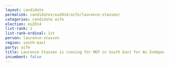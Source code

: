 ```yaml
---
layout: candidate
permalink: candidates/eu2014/aife/laurence-stassen/
categories: candidate aife
election: eu2014
list-rank: 1
list-rank-ordinal: 1st
person: laurence-stassen
region: south-east
party: aife
title: Laurence Stassen is running for MEP in South East for An Independence From Europe
incumbent: false
---
```

